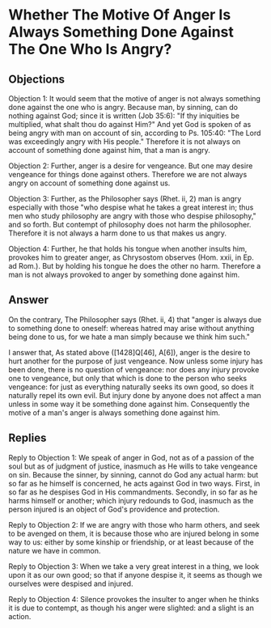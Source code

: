 # Whether The Motive Of Anger Is Always Something Done Against The One Who Is Angry?

## Objections

Objection 1: It would seem that the motive of anger is not always something done against the one who is angry. Because man, by sinning, can do nothing against God; since it is written (Job 35:6): "If thy iniquities be multiplied, what shalt thou do against Him?" And yet God is spoken of as being angry with man on account of sin, according to Ps. 105:40: "The Lord was exceedingly angry with His people." Therefore it is not always on account of something done against him, that a man is angry.

Objection 2: Further, anger is a desire for vengeance. But one may desire vengeance for things done against others. Therefore we are not always angry on account of something done against us.

Objection 3: Further, as the Philosopher says (Rhet. ii, 2) man is angry especially with those "who despise what he takes a great interest in; thus men who study philosophy are angry with those who despise philosophy," and so forth. But contempt of philosophy does not harm the philosopher. Therefore it is not always a harm done to us that makes us angry.

Objection 4: Further, he that holds his tongue when another insults him, provokes him to greater anger, as Chrysostom observes (Hom. xxii, in Ep. ad Rom.). But by holding his tongue he does the other no harm. Therefore a man is not always provoked to anger by something done against him.

## Answer

On the contrary, The Philosopher says (Rhet. ii, 4) that "anger is always due to something done to oneself: whereas hatred may arise without anything being done to us, for we hate a man simply because we think him such."

I answer that, As stated above ([1428]Q[46], A[6]), anger is the desire to hurt another for the purpose of just vengeance. Now unless some injury has been done, there is no question of vengeance: nor does any injury provoke one to vengeance, but only that which is done to the person who seeks vengeance: for just as everything naturally seeks its own good, so does it naturally repel its own evil. But injury done by anyone does not affect a man unless in some way it be something done against him. Consequently the motive of a man's anger is always something done against him.

## Replies

Reply to Objection 1: We speak of anger in God, not as of a passion of the soul but as of judgment of justice, inasmuch as He wills to take vengeance on sin. Because the sinner, by sinning, cannot do God any actual harm: but so far as he himself is concerned, he acts against God in two ways. First, in so far as he despises God in His commandments. Secondly, in so far as he harms himself or another; which injury redounds to God, inasmuch as the person injured is an object of God's providence and protection.

Reply to Objection 2: If we are angry with those who harm others, and seek to be avenged on them, it is because those who are injured belong in some way to us: either by some kinship or friendship, or at least because of the nature we have in common.

Reply to Objection 3: When we take a very great interest in a thing, we look upon it as our own good; so that if anyone despise it, it seems as though we ourselves were despised and injured.

Reply to Objection 4: Silence provokes the insulter to anger when he thinks it is due to contempt, as though his anger were slighted: and a slight is an action.